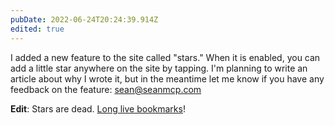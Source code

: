 ```yaml
---
pubDate: 2022-06-24T20:24:39.914Z
edited: true
---
```


I added a new feature to the site called "stars." When it is enabled, you can
add a little star anywhere on the site by tapping. I'm planning to write an
article about why I wrote it, but in the meantime let me know if you have any
feedback on the feature: sean@seanmcp.com

**Edit**: Stars are dead. [Long live bookmarks](/notes/44)!

